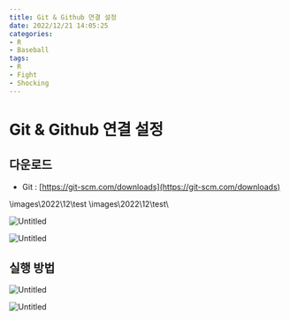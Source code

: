 ```yaml
---
title: Git & Github 연결 설정
date: 2022/12/21 14:05:25
categories:
- R
- Baseball
tags:
- R
- Fight
- Shocking
---
```


# Git & Github 연결 설정

## 다운로드

- Git : [https://git-scm.com/downloads](https://git-scm.com/downloads)

\images\2022\12\test
\images\2022\12\test\

![Untitled](/images/2022/12/test/Untitled.png)

![Untitled](/images/2022/12/test/Untitled%201.png)

## 실행 방법

![Untitled](/images/2022/12/test/Untitled%202.png)

![Untitled](/images/2022/12/test/Untitled%203.png)